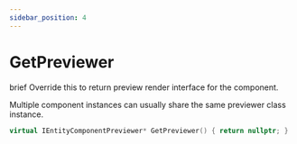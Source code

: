 ```yaml
---
sidebar_position: 4
---
```


# GetPreviewer
brief Override this to return preview render interface for the component.

Multiple component instances can usually share the same previewer class instance.
```cpp title="GetPreviewer"
virtual IEntityComponentPreviewer* GetPreviewer() { return nullptr; }
```